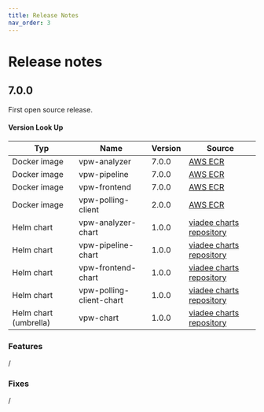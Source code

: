 ```yaml
---
title: Release Notes
nav_order: 3
---
```

# Release notes

## 7.0.0
First open source release.

#### Version Look Up

| Typ                   | Name                     | Version | Source                                                       |
|-----------------------|--------------------------|---------|--------------------------------------------------------------|
| Docker image          | vpw-analyzer             | 7.0.0   | [AWS ECR](https://gallery.ecr.aws/viadee/)                   |
| Docker image          | vpw-pipeline             | 7.0.0   | [AWS ECR](https://gallery.ecr.aws/viadee/)                   |
| Docker image          | vpw-frontend             | 7.0.0   | [AWS ECR](https://gallery.ecr.aws/viadee/)                   |
| Docker image          | vpw-polling-client       | 2.0.0   | [AWS ECR](https://gallery.ecr.aws/viadee/)                   |
| Helm chart            | vpw-analyzer-chart       | 1.0.0   | [viadee charts repository](https://github.com/viadee/charts) |
| Helm chart            | vpw-pipeline-chart       | 1.0.0   | [viadee charts repository](https://github.com/viadee/charts) |
| Helm chart            | vpw-frontend-chart       | 1.0.0   | [viadee charts repository](https://github.com/viadee/charts) |
| Helm chart            | vpw-polling-client-chart | 1.0.0   | [viadee charts repository](https://github.com/viadee/charts) |
| Helm chart (umbrella) | vpw-chart                | 1.0.0   | [viadee charts repository](https://github.com/viadee/charts) |
### Features
/
### Fixes
/
